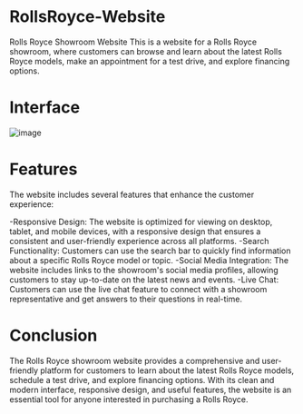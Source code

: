 # RollsRoyce-Website

Rolls Royce Showroom Website
This is a website for a Rolls Royce showroom, where customers can browse and learn about the latest Rolls Royce models, make an appointment for a test drive, and explore financing options.


# Interface

![image](https://github.com/hr0065/RollsRoyce-Website/assets/71628234/ffd044a8-1b31-44fd-a299-06b8ccc4ca09)

# Features

The website includes several features that enhance the customer experience:

-Responsive Design: The website is optimized for viewing on desktop, tablet, and mobile devices, with a responsive design that ensures a consistent and user-friendly experience across all platforms.
-Search Functionality: Customers can use the search bar to quickly find information about a specific Rolls Royce model or topic.
-Social Media Integration: The website includes links to the showroom's social media profiles, allowing customers to stay up-to-date on the latest news and events.
-Live Chat: Customers can use the live chat feature to connect with a showroom representative and get answers to their questions in real-time.


# Conclusion
The Rolls Royce showroom website provides a comprehensive and user-friendly platform for customers to learn about the latest Rolls Royce models, schedule a test drive, and explore financing options. With its clean and modern interface, responsive design, and useful features, the website is an essential tool for anyone interested in purchasing a Rolls Royce.

